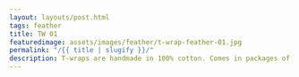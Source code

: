 ```yaml
---
layout: layouts/post.html
tags: feather
title: TW 01
featuredimage: assets/images/feather/t-wrap-feather-01.jpg
permalink: "/{{ title | slugify }}/"
description: T-wraps are handmade in 100% cotton. Comes in packages of 10 pieces of the same design. Probably the worlds best commercial for any Fun Park.
---
```

